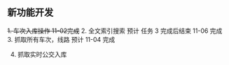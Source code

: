## 新功能开发
~~1. 车次入库操作 11-02完成~~
2. 全文索引搜索 预计 任务 3 完成后结束 11-06 完成
3. 抓取所有车次，线路 预计 11-04 完成

4. 抓取实时公交入库
